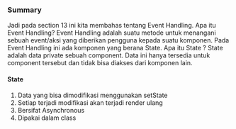 ### Summary

Jadi pada section 13 ini kita membahas tentang Event Handling. Apa itu Event Handling? Event Handling adalah suatu metode untuk menangani sebuah event/aksi yang diberikan pengguna kepada suatu komponen. Pada Event Handling ini ada komponen yang berana State. Apa itu State ? State adalah data private sebuah component. Data ini hanya tersedia untuk component tersebut dan tidak bisa diakses dari komponen lain.

#### State

1. Data yang bisa dimodifikasi menggunakan setState
2. Setiap terjadi modifikasi akan terjadi render ulang
3. Bersifat Asynchronous
4. Dipakai dalam class
